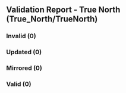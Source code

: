 ## Validation Report - True North (True_North/TrueNorth)


### Invalid (0)
### Updated (0)
### Mirrored (0)
### Valid (0)
